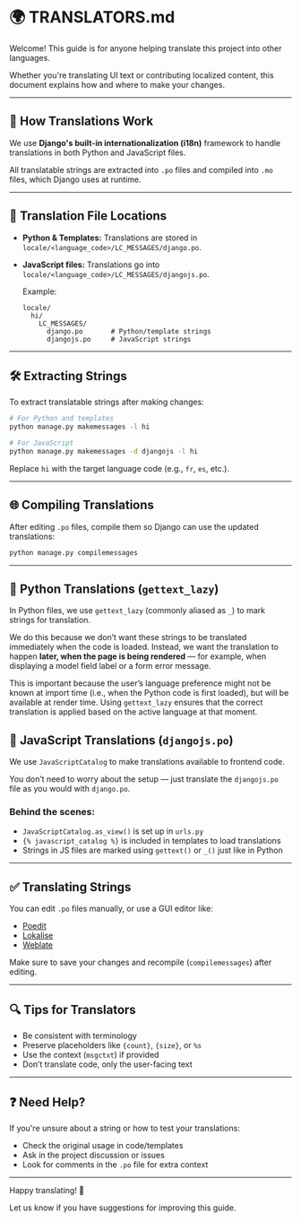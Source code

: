 # 🌍 TRANSLATORS.md

Welcome! This guide is for anyone helping translate this project into other languages.

Whether you're translating UI text or contributing localized content, this document explains how and where to make your changes.

---

## 📝 How Translations Work

We use **Django's built-in internationalization (i18n)** framework to handle translations in both Python and JavaScript files.

All translatable strings are extracted into `.po` files and compiled into `.mo` files, which Django uses at runtime.

---

## 📂 Translation File Locations

- **Python & Templates:**
  Translations are stored in `locale/<language_code>/LC_MESSAGES/django.po`.

- **JavaScript files:**
  Translations go into `locale/<language_code>/LC_MESSAGES/djangojs.po`.

  Example:
  ```
  locale/
    hi/
      LC_MESSAGES/
        django.po       # Python/template strings
        djangojs.po     # JavaScript strings
  ```

---

## 🛠️ Extracting Strings

To extract translatable strings after making changes:

```bash
# For Python and templates
python manage.py makemessages -l hi

# For JavaScript
python manage.py makemessages -d djangojs -l hi
```

Replace `hi` with the target language code (e.g., `fr`, `es`, etc.).

---

## 🌐 Compiling Translations

After editing `.po` files, compile them so Django can use the updated translations:

```bash
python manage.py compilemessages
```

---

## 🐍 Python Translations (`gettext_lazy`)

In Python files, we use `gettext_lazy` (commonly aliased as `_`) to mark strings for translation.

We do this because we don’t want these strings to be translated immediately when the code is loaded. Instead, we want the translation to happen **later, when the page is being rendered** — for example, when displaying a model field label or a form error message.

This is important because the user’s language preference might not be known at import time (i.e., when the Python code is first loaded), but will be available at render time. Using `gettext_lazy` ensures that the correct translation is applied based on the active language at that moment.

## 💬 JavaScript Translations (`djangojs.po`)

We use `JavaScriptCatalog` to make translations available to frontend code.

You don’t need to worry about the setup — just translate the `djangojs.po` file as you would with `django.po`.

### Behind the scenes:
- `JavaScriptCatalog.as_view()` is set up in `urls.py`
- `{% javascript_catalog %}` is included in templates to load translations
- Strings in JS files are marked using `gettext()` or `_()` just like in Python

---

## ✅ Translating Strings

You can edit `.po` files manually, or use a GUI editor like:

- [Poedit](https://poedit.net/)
- [Lokalise](https://lokalise.com/)
- [Weblate](https://weblate.org/)

Make sure to save your changes and recompile (`compilemessages`) after editing.

---

## 🔍 Tips for Translators

- Be consistent with terminology
- Preserve placeholders like `{count}`, `{size}`, or `%s`
- Use the context (`msgctxt`) if provided
- Don’t translate code, only the user-facing text

---

## ❓ Need Help?

If you're unsure about a string or how to test your translations:

- Check the original usage in code/templates
- Ask in the project discussion or issues
- Look for comments in the `.po` file for extra context

---

Happy translating! 🎉

Let us know if you have suggestions for improving this guide.

